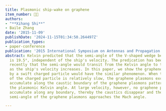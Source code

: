 ```yaml
---
title: Plasmonic ship-wake on graphene
item_number: 👨‍🏫
authors:
- "**Xihang Shi**"
- Baile Zhang
date: '2015-11-09'
publishDate: '2024-11-15T01:34:50.264497Z'
publication_types:
- paper-conference
publication: '2015 International Symposium on Antennas and Propagation'
abstract: Kelvin predicted that the semi-angle of the V-shaped wedge behind a ship moving in deep water region
  is 19.5°, independent of the ship's velocity. The predication has been challenged
  recently that the semi-angle would transit from the Kelvin angle to the Mach angle
  as the ship's velocity increases. In this paper, we show the graphene plasmons excited
  by a swift charged particle would have the similar phenomenon. When the velocity
  of the charged particle is relatively slow, the graphene plasmons excited would
  accumulate along the caustic boundary of the graphene plasmons pattern, forming
  the plasmonic Kelvin angle. At large velocity, however, no graphene plasmons would
  accumulate along any boundary, thereby the caustics disappear and the effective
  semi-angle of the graphene plasmons approaches the Mach angle.

---
```

